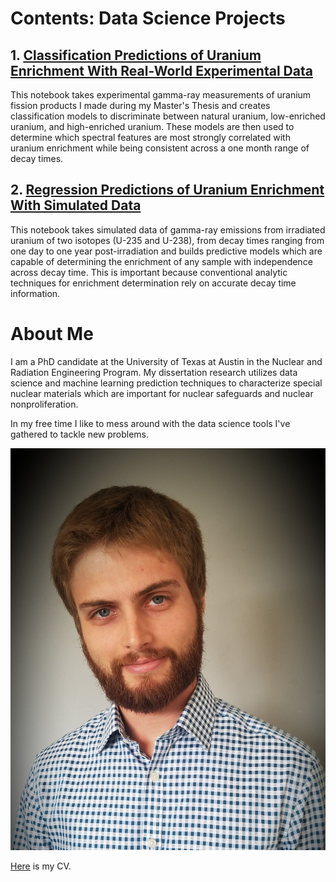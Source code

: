 
# Contents: Data Science Projects

## 1. [Classification Predictions of Uranium Enrichment With Real-World Experimental Data](CoincidenceModel/CoincidenceModel_Clean.md)
This notebook takes experimental gamma-ray measurements of uranium fission products I made during my Master's Thesis and creates classification models to discriminate between natural uranium, low-enriched uranium, and high-enriched uranium. These models are then used to determine which spectral features are most strongly correlated with uranium enrichment while being consistent across a one month range of decay times.

## 2. [Regression Predictions of Uranium Enrichment With Simulated Data](SCALEPredictions/SCALE_Predictions_Clean.md)
This notebook takes simulated data of gamma-ray emissions from irradiated uranium of two isotopes (U-235 and U-238), from decay times ranging from one day to one year post-irradiation and builds predictive models which are capable of determining the enrichment of any sample with independence across decay time. This is important because conventional analytic techniques for enrichment determination rely on accurate decay time information.

# About Me

I am a PhD candidate at the University of Texas at Austin in the Nuclear and Radiation Engineering Program. My dissertation research utilizes data science and machine learning prediction techniques to characterize special nuclear materials which are important for nuclear safeguards and nuclear nonproliferation. 

In my free time I like to mess around with the data science tools I've gathered to tackle new problems.

![Image](38011685_10215498402880927_7228843852281413632_o.jpg)

[Here](Adam_Drescher_CV.pdf) is my CV.



